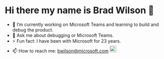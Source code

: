 # Hi there my name is Brad Wilson 👋

- 🔭 I’m currently working on Microsoft Teams and learning to build and debug the product.
- 💬 Ask me about debugging or Microsoft Teams.
- ⚡ Fun fact: I have been with Microsoft for 23 years.
- 📫 How to reach me: bwilson@microsoft.com <a href="https://www.linkedin.com/in/ncbwilson/"> <img alt="Brad Wilson on LinkedIn" width="22px" src="https://raw.githubusercontent.com/peterthehan/peterthehan/master/assets/linkedin.svg"/>
